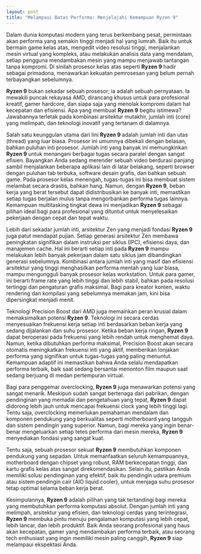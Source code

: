 ```yaml
---
layout: post
title: "Melampaui Batas Performa: Menjelajahi Kemampuan Ryzen 9"
---
```


Dalam dunia komputasi modern yang terus berkembang pesat, permintaan akan performa yang semakin tinggi menjadi hal yang lumrah. Baik itu untuk bermain game kelas atas, mengedit video resolusi tinggi, menjalankan mesin virtual yang kompleks, atau melakukan analisis data yang mendalam, setiap pengguna mendambakan mesin yang mampu menjawab tantangan tanpa kompromi. Di sinilah prosesor kelas atas seperti **Ryzen 9** hadir sebagai primadona, menawarkan kekuatan pemrosesan yang belum pernah terbayangkan sebelumnya.

**Ryzen 9** bukan sekadar sebuah prosesor; ia adalah sebuah pernyataan. Ia mewakili puncak rekayasa AMD, dirancang khusus untuk para profesional kreatif, gamer hardcore, dan siapa saja yang menolak kompromi dalam hal kecepatan dan efisiensi. Apa yang membuat **Ryzen 9** begitu istimewa? Jawabannya terletak pada kombinasi arsitektur mutakhir, jumlah inti (core) yang melimpah, dan teknologi inovatif yang tertanam di dalamnya.

Salah satu keunggulan utama dari lini **Ryzen 9** adalah jumlah inti dan utas (thread) yang luar biasa. Prosesor ini umumnya dibekali dengan belasan, bahkan puluhan inti prosesor. Jumlah inti yang banyak ini memungkinkan **Ryzen 9** untuk menangani berbagai tugas secara paralel dengan sangat efisien. Bayangkan Anda sedang merender sebuah video berdurasi panjang sambil menjalankan beberapa aplikasi lain di latar belakang, seperti browser dengan puluhan tab terbuka, software desain grafis, dan bahkan sebuah game. Pada prosesor kelas menengah, tugas-tugas ini bisa membuat sistem melambat secara drastis, bahkan hang. Namun, dengan **Ryzen 9**, beban kerja yang berat tersebut dapat didistribusikan ke banyak inti, memastikan setiap tugas berjalan mulus tanpa mengorbankan performa tugas lainnya. Kemampuan multitasking tingkat dewa ini menjadikan **Ryzen 9** sebagai pilihan ideal bagi para profesional yang dituntut untuk menyelesaikan pekerjaan dengan cepat dan tepat waktu.

Lebih dari sekadar jumlah inti, arsitektur Zen yang menjadi fondasi **Ryzen 9** juga patut mendapat pujian. Setiap generasi arsitektur Zen membawa peningkatan signifikan dalam instruksi per siklus (IPC), efisiensi daya, dan manajemen cache. Hal ini berarti setiap inti pada **Ryzen 9** mampu melakukan lebih banyak pekerjaan dalam satu siklus jam dibandingkan generasi sebelumnya. Kombinasi antara jumlah inti yang masif dan efisiensi arsitektur yang tinggi menghasilkan performa mentah yang luar biasa, mampu mengungguli banyak prosesor kelas workstation. Untuk para gamer, ini berarti frame rate yang lebih tinggi dan lebih stabil, bahkan pada resolusi tertinggi dan pengaturan grafis maksimal. Bagi para kreator konten, waktu rendering dan kompilasi yang sebelumnya memakan jam, kini bisa dipersingkat menjadi menit.

Teknologi Precision Boost dari AMD juga memainkan peran krusial dalam memaksimalkan potensi **Ryzen 9**. Teknologi ini secara cerdas menyesuaikan frekuensi kerja setiap inti berdasarkan beban kerja yang sedang dijalankan dan suhu prosesor. Ketika beban kerja ringan, **Ryzen 9** dapat beroperasi pada frekuensi yang lebih rendah untuk menghemat daya. Namun, ketika dibutuhkan performa maksimal, Precision Boost akan secara otomatis meningkatkan frekuensi inti yang aktif, memberikan lonjakan performa yang signifikan untuk tugas-tugas yang paling menuntut. Kemampuan adaptif ini memastikan bahwa Anda selalu mendapatkan performa terbaik, baik saat sedang bersantai menonton film maupun saat sedang berjuang di medan pertempuran virtual.

Bagi para penggemar overclocking, **Ryzen 9** juga menawarkan potensi yang sangat menarik. Meskipun sudah sangat bertenaga dari pabrikan, dengan pendinginan yang memadai dan pengetahuan yang tepat, **Ryzen 9** dapat didorong lebih jauh untuk mencapai frekuensi clock yang lebih tinggi lagi. Tentu saja, overclocking memerlukan pemahaman mendalam dan komponen pendukung yang berkualitas seperti motherboard yang tangguh dan sistem pendingin yang superior. Namun, bagi mereka yang ingin benar-benar mengeluarkan setiap tetes performa dari mesin mereka, **Ryzen 9** menyediakan fondasi yang sangat kuat.

Tentu saja, sebuah prosesor sekuat **Ryzen 9** membutuhkan komponen pendukung yang sepadan. Untuk memanfaatkan seluruh kemampuannya, motherboard dengan chipset yang robust, RAM berkecepatan tinggi, dan kartu grafis kelas atas sangat direkomendasikan. Selain itu, pastikan Anda memiliki solusi pendinginan yang efektif, baik itu pendingin udara premium atau sistem pendingin cair (AIO liquid cooler), untuk menjaga suhu prosesor tetap optimal selama beban kerja berat.

Kesimpulannya, **Ryzen 9** adalah pilihan yang tak tertandingi bagi mereka yang membutuhkan performa komputasi absolut. Dengan jumlah inti yang melimpah, arsitektur yang efisien, dan teknologi cerdas yang terintegrasi, **Ryzen 9** membuka pintu menuju pengalaman komputasi yang lebih cepat, lebih lancar, dan lebih produktif. Baik Anda seorang profesional yang haus akan kecepatan, gamer yang mendambakan performa terbaik, atau seorang tech enthusiast yang ingin memiliki mesin paling canggih, **Ryzen 9** siap melampaui ekspektasi Anda.
